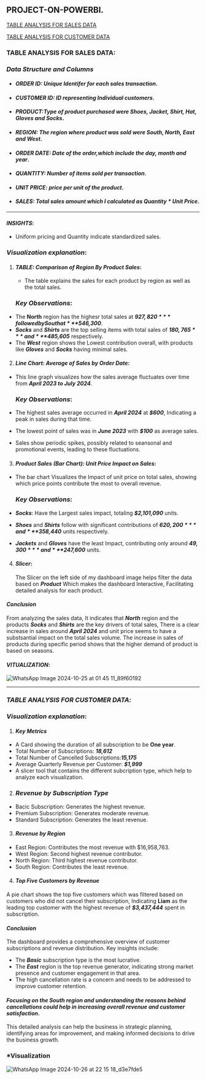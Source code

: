 ## PROJECT-ON-POWERBI.


 [TABLE ANALYSIS FOR SALES DATA](#SALES-DATA)

 [TABLE ANALYSIS FOR CUSTOMER DATA](#CUSTOMER-DATA)
 



### **TABLE ANALYSIS FOR SALES DATA**: 

### ***Data Structure and Columns***

- #### ***ORDER ID: Unique Identifer for each sales transaction***.

- #### ***CUSTOMER ID: ID representing Individual customers***.

- #### ***PRODUCT:Type of product purchased were Shoes, Jacket, Shirt, Hat, Gloves and Socks***.

- #### ***REGION: The region where product was sold were South, North, East and West***.

- #### ***ORDER DATE: Date of the order,which include the day, month and year***.

- #### ***QUANTITY: Number of items sold per transaction***.

- #### ***UNIT PRICE: price per unit of the product***.

- #### ***SALES: Total sales amount which I calculated as Quantity * Unit Price***.

---
#### ***INSIGHTS***:
- Uniform pricing and Quantity indicate standardized sales.


### ***Visualization explanation***:

1. #### ***TABLE: Comparison of Region By Product Sales***:

   - The table explains the sales for each product by region as well as the total sales.
  
   ### ***Key Observations***:
  - The **North** region has the highesr total sales at ***$927,820*** followed by South at ***$546,300***.
  - ***Socks*** and ***Shirts*** are the top selling items with total sales of ***$180,765*** and ***$485,605*** respectively.
  - The ***West*** region shows the Lowest contribution overall, with products like ***Gloves*** and ***Socks*** having minimal sales.

2. #### ***Line Chart: Average of Sales by Order Date***:
 - This line graph visualizes how the sales average fluctuates over time from ***April 2023 to July 2024***.
  
     ### ***Key Observations***:
  - The highest sales average occurred in ***April 2024*** at ***$600***, Indicating a peak in sales during that time.
  - The lowest point of sales was in ***June 2023*** with ***$100*** as average sales.
  - Sales show periodic spikes, possibly related to seansonal and promotional events, leading to these fluctuations.

 3. #### ***Product Sales (Bar Chart): Unit Price Impact on Sales***:
 - The bar chart Visualizes the Impact of unit price on total sales, showing which price points contribute the most to overall revenue.

   ### ***Key Observations***:
 - ***Socks***: Have the Largest sales impact, totaling ***$2,101,090*** units.
 - ***Shoes*** and ***Shirts*** follow with significant contributions of ***$620,200*** and ***$358,440*** units respectively.
 - ***Jackets*** and ***Gloves*** have the least Impact, contributing only around ***$49,300*** and ***$247,600*** units.


4. #### ***Slicer***:
   The Slicer on the left side of my dashboard image helps filter the data based on ***Product*** Which makes the dashboard Interactive,
   Facilitating detailed analysis for each product.
   

#### ***Conclusion***
From analyzing the sales data, It indicates that ***North*** region and the products ***Socks*** and ***Shirts*** are the key drivers of total sales, There is a clear increase in sales 
around ***April 2024*** and unit price seems to have a substsantial impact on the total sales volume. The increase in sales of products during specific period shows that the higher demand of product is based on seasons.


   

  #### ***VITUALIZATION***:
![WhatsApp Image 2024-10-25 at 01 45 11_89f60192](https://github.com/user-attachments/assets/1c546d83-ce47-4de8-8319-8afee5a52a37)


---


### ***TABLE ANALYSIS FOR CUSTOMER DATA***: 

### ***Visualization explanation***:

1. #### ***Key Metrics***
   
- A Card showing the duration of all subscription to be **One year**. 
- Total Number of Subscriptions: ***18,612***
- Total Number of Cancelled Subscriptions:***15,175***
- Average Quarterly Revenue per Customer: ***$1,999***
- A slicer tool that contains the different subcription type, which help to analyze each visualization.
  
  
2. ### ***Revenue by Subscription Type***

- Bacic Subscription: Generates the highest revenue.
- Premium Subscription: Generates moderate revenue.
- Standard Subscription: Generates the least revenue.
  
3. #### ***Revenue by Region***
  
- East Region: Contributes the most revenue with $16,958,763.
- West Region: Second highest revenue contributor.
- North Region: Third highest revenue contributor.
- South Region: Contributes the least revenue.

4. ####  ***Top Five Customers by Revenue***
A pie chart shows the top five customers which was filtered based on customers who did not cancel their subscription, Indicating **Liam** as the leading top customer with the highest revenue of ***$3,437,444*** spent in subscription.

#### ***Conclusion***
The dashboard provides a comprehensive overview of customer subscriptions and revenue distribution. Key insights include:

- The ***Basic*** subscription type is the most lucrative.
- The ***East*** region is the top revenue generator, indicating strong market presence and customer engagement in that area.
- The high cancellation rate is a concern and needs to be addressed to improve customer retention.
  
 #### ***Focusing on the South region and understanding the reasons behind cancellations could help in increasing overall revenue and customer satisfaction***.

This detailed analysis can help  the business in strategic planning, identifying areas for improvement, and making informed decisions to drive  the business growth. 


### ***Visualization**

![WhatsApp Image 2024-10-26 at 22 15 18_d3e7fde5](https://github.com/user-attachments/assets/3a0b1637-b645-4875-8c45-ac07bebb64c4)





